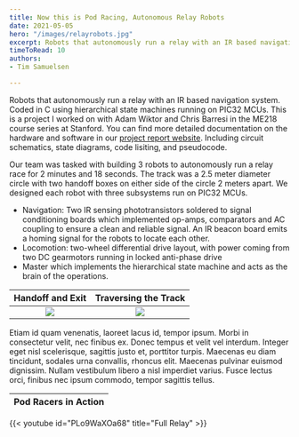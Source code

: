 ```yaml
---
title: Now this is Pod Racing, Autonomous Relay Robots
date: 2021-05-05
hero: "/images/relayrobots.jpg"
excerpt: Robots that autonomously run a relay with an IR based navigation system. Coded in C using hierarchical state machines running on PIC32 MCUs.
timeToRead: 10
authors: 
- Tim Samuelsen

---
```

Robots that autonomously run a relay with an IR based navigation system. Coded in C using hierarchical state machines running on PIC32 MCUs. This is a project I worked on with Adam Wiktor and Chris Barresi in the ME218 course series at Stanford. You can find more detailed documentation on the hardware and software in our [project report website](https://hotgluehope.weebly.com/). Including circuit schematics, state diagrams, code lisiting, and pseudocode.

Our team was tasked with building 3 robots to autonomously run a relay race for 2 minutes and 18 seconds. The track was a 2.5 meter diameter circle with two handoff boxes on either side of the circle 2 meters apart. We designed each robot with three subsystems run on PIC32 MCUs. 
* Navigation: Two IR sensing phototransistors soldered to signal conditioning boards which implemented op-amps, comparators and AC coupling to ensure a clean and reliable signal. An IR beacon board emits a homing signal for the robots to locate each other. 
* Locomotion: two-wheel differential drive layout, with power coming from two DC gearmotors running in locked anti-phase drive
* Master which implements the hierarchical state machine and acts as the brain of the operations. 

|  Handoff and Exit |  Traversing the Track |
:-------------------------:|:-------------------------:
![](https://media.giphy.com/media/2Vco2b407VFqqLjDFJ/giphy.gif)  | ![](https://media.giphy.com/media/f315xgjq2cxD0e0tiv/giphy.gif)

Etiam id quam venenatis, laoreet lacus id, tempor ipsum. Morbi in consectetur velit, nec finibus ex. Donec tempus et velit vel interdum. Integer eget nisl scelerisque, sagittis justo et, porttitor turpis. Maecenas eu diam tincidunt, sodales urna convallis, rhoncus elit. Maecenas pulvinar euismod dignissim. Nullam vestibulum libero a nisl imperdiet varius. Fusce lectus orci, finibus nec ipsum commodo, tempor sagittis tellus.

|  Pod Racers in Action |
:-------------------------:|
{{< youtube id="PLo9WaXOa68" title="Full Relay" >}}